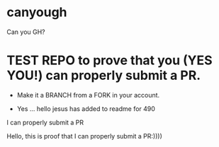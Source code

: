 # canyough
Can you GH?

# TEST REPO to prove that you (YES YOU!) can properly submit a PR.

* Make it a BRANCH from a FORK in your account.

* Yes ... hello jesus has added to readme for 490

I can properly submit a PR

Hello, this is proof that I can properly submit a PR:))))
